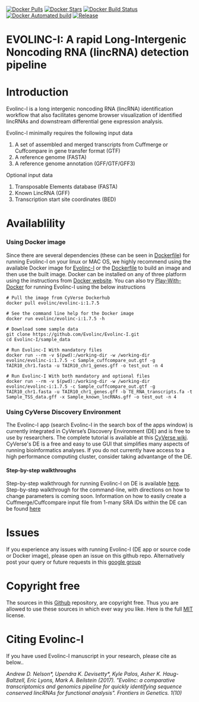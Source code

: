 [![Docker Pulls](https://img.shields.io/docker/pulls/evolinc/evolinc-i.svg)](https://hub.docker.com/r/evolinc/evolinc-i/)
[![Docker Stars](https://img.shields.io/docker/stars/evolinc/evolinc-i.svg)](https://hub.docker.com/r/evolinc/evolinc-i/)
[![Docker Build Status](https://img.shields.io/docker/build/evolinc/evolinc-i.svg)](https://hub.docker.com/r/evolinc/evolinc-i/)
[![Docker Automated build](https://img.shields.io/docker/automated/evolinc/evolinc-i.svg)](https://hub.docker.com/r/evolinc/evolinc-i/)
[![Release](https://shields.beevelop.com/github/release/Evolinc/Evolinc-I.svg?style=flat-square)](https://github.com/Evolinc/Evolinc-I/releases)

# EVOLINC-I: A rapid Long-Intergenic Noncoding RNA (lincRNA) detection pipeline

# Introduction

Evolinc-I is a long intergenic noncoding RNA (lincRNA) identification workflow that also facilitates genome browser visualization of identified lincRNAs and downstream differential gene expression analysis. 

Evolinc-I minimally requires the following input data

1. A set of assembled and merged transcripts from Cuffmerge or Cuffcompare in gene transfer format (GTF)
2. A reference genome (FASTA)
3. A reference genome annotation (GFF/GTF/GFF3)

Optional input data

1. Transposable Elements database (FASTA)
2. Known LincRNA (GFF)
3. Transcription start site coordinates (BED)
 

# Availablility
### Using Docker image

Since there are several dependencies (these can be seen in [Dockerfile](https://hub.docker.com/r/cyverse/evolinc-i/~/dockerfile/)) for running Evolinc-I on your linux or MAC OS, we highly recommend using the available Docker image for [Evolinc-I](https://hub.docker.com/r/evolinc/evolinc-i/) or the [Dockerfile](https://hub.docker.com/r/evolinc/evolinc-i/~/dockerfile/) to build an image and then use the built image. Docker can be installed on any of three platform using the instructions from [Docker website](https://docs.docker.com/engine/installation/). You can also try [Play-With-Docker](http://labs.play-with-docker.com/) for running Evolinc-I using the below instructions 

```
# Pull the image from CyVerse Dockerhub
docker pull evolinc/evolinc-i:1.7.5
```

```
# See the command line help for the Docker image
docker run evolinc/evolinc-i:1.7.5 -h 
```

```
# Download some sample data 
git clone https://github.com/Evolinc/Evolinc-I.git
cd Evolinc-I/sample_data
```

```
# Run Evolinc-I With mandatory files
docker run --rm -v $(pwd):/working-dir -w /working-dir evolinc/evolinc-i:1.7.5 -c Sample_cuffcompare_out.gtf -g TAIR10_chr1.fasta -u TAIR10_chr1_genes.gff -o test_out -n 4
```

```
# Run Evolinc-I With both mandatory and optional files
docker run --rm -v $(pwd):/working-dir -w /working-dir evolinc/evolinc-i:1.7.5 -c Sample_cuffcompare_out.gtf -g TAIR10_chr1.fasta -u TAIR10_chr1_genes.gff -b TE_RNA_transcripts.fa -t Sample_TSS_data.gff -x Sample_known_lncRNAs.gff -o test_out -n 4
```

### Using CyVerse Discovery Environment

The Evolinc-I app (search Evolinc-I in the search box of the apps window) is currently integrated in CyVerse’s Discovery Environment (DE) and is free to use by researchers. The complete tutorial is available at this [CyVerse wiki](https://wiki.cyverse.org/wiki/display/TUT/Evolinc+in+the+Discovery+Environment). CyVerse's DE is a free and easy to use GUI that simplifies many aspects of running bioinformatics analyses. If you do not currently have access to a high performance computing cluster, consider taking advantange of the DE.

#### Step-by-step walkthroughs

Step-by-step walkthrough for running Evolinc-I on DE is available [here](https://drive.google.com/open?id=0B-ferWixi_V3cmh0QzhJeXRXSE0).
Step-by-step walkthrough for the command-line, with directions on how to change parameters is coming soon. Information on how to easily create a Cuffmerge/Cuffcompare input file from 1-many SRA IDs within the DE can be found [here](https://drive.google.com/open?id=0B-ferWixi_V3NjVpdENLUXhLZjQ)


# Issues
If you experience any issues with running Evolinc-I (DE app or source code or Docker image), please open an issue on this github repo. Alternatively post your query or future requests in this [google group](https://groups.google.com/forum/#!forum/evolinc)

# Copyright free
The sources in this [Github](https://github.com/Evolinc/Evolinc-I) repository, are copyright free. Thus you are allowed to use these sources in which ever way you like. Here is the full [MIT](https://choosealicense.com/licenses/mit/#) license.

# Citing Evolinc-I
If you have used Evolinc-I manuscript in your research, please cite as below..

*Andrew D. Nelson&ast;, Upendra K. Devisetty&ast;, Kyle Palos, Asher K. Haug-Baltzell, Eric Lyons, Mark A. Beilstein (2017). "Evolinc: a comparative transcriptomics and genomics pipeline for quickly identifying sequence conserved lincRNAs for functional analysis". Frontiers in Genetics. 1(10)*
